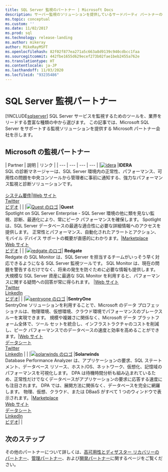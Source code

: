 ```yaml
---
title: SQL Server 監視のパートナー | Microsoft Docs
description: サーバー監視のソリューションを提供しているサードパーティ パートナーの一覧を表示します。
ms.topic: conceptual
ms.custom: ''
ms.date: 11/02/2017
ms.prod: sql
ms.technology: release-landing
ms.author: mikeray
author: MikeRayMSFT
ms.openlocfilehash: 82f02f877ea271a5c663a8d9139c940cdbcc1faa
ms.sourcegitcommit: 442fbe1655d629ecef273b02fae1beb2455a762e
ms.translationtype: HT
ms.contentlocale: ja-JP
ms.lasthandoff: 11/03/2020
ms.locfileid: "93235486"
---
```

# <a name="sql-server-monitoring-partners"></a>SQL Server 監視パートナー
[!INCLUDE[sqlserver](../includes/applies-to-version/sqlserver.md)]
SQL Server サービスを監視するためのツールを、業界をリードする豊富な種類の中から選びます。 この記事では、Microsoft SQL Server をサポートする監視ソリューションを提供する Microsoft パートナー会社を示します。

## <a name="microsoft-monitoring-partners"></a>Microsoft の監視パートナー

| Partner | 説明 | リンク |
| --- | --- | --- | --- |
|[![idera][1]][idera_website] |**IDERA**<br>SQL の診断マネージャーは、SQL Server 環境内の正常性、パフォーマンス、可用性の問題を中央コンソールから管理者に事前に通知する、強力なパフォーマンス監視と診断ソリューションです。<br><br>[システム要件][idera_requirements]|<!--[Marketplace][idera_marketplace]<br>-->[Web サイト][idera_website]<br>[Twitter][idera_twitter]<br>[ビデオ][idera_youtube] | |
|[![Quest のロゴ][3]][quest_website] |**Quest**<br>Spotlight on SQL Server Enterprise - SQL Server 環境の他に類を見ない監視、診断、最適化により、常にピーク パフォーマンスを確保します。 Spotlight は、SQL Server データベースの最適な適合性に必要な詳細情報へのアクセスを提供します。 正常性とパフォーマンス、自動化されたアラートとアクション、モバイル デバイス サポートの概要が直感的にわかります。|[Marketplace][quest_marketplace]<br>[Web サイト][quest_website]<br>[ビデオ][quest_video] | |
|[![redgate のロゴ][4]][redgate_website]| **Redgate**<br>Redgate の SQL Monitor は、SQL Server を担当するチームがいっそう早く対応できるようになる SQL Server 監視ツールです。 SQL Monitor は、現在の問題を警告するだけでなく、将来の発生を防ぐために必要な情報も提供します。 大規模な SQL Server 資産に最適な SQL Monitor を利用すると、パフォーマンスに関する疑問への回答が常に得られます。 |[Web サイト][redgate_website]<br>[Twitter][redgate_twitter]<br>[LinkedIn][redgate_linkedin] <br>[ビデオ][redgate_video]| |
|[![sentryone のロゴ][2]][sentryone_website] |**SentryOne**<br>SentryOne ソリューションを利用することで、Microsoft のデータ プロフェッショナルは、物理環境、仮想環境、クラウド環境でパフォーマンスのブレークスルーを実現できます。 規模や複雑さに関係なく、Microsoft データ プラットフォーム全体で、ツール セットを統合し、インフラストラクチャのコストを削減し、ピーク パフォーマンスでのデータベースの速度と効率を高めることができます。|<!--[Marketplace][idera_marketplace]<br>-->[Web サイト][sentryone_website]<br>[データシート][sentryone_datasheet]<br>[Twitter][sentryone_twitter]<br>[LinkedIn][sentryone_linkedin] | |
|[![solarwinds のロゴ][5]][solarwinds_website] |**Solarwinds**<br>Database Performance Analyzer は、アプリケーションの要求、SQL ステートメント、データベース リソース、ホスト/OS、ネットワーク、仮想化、記憶域のパフォーマンスを可視化します。 DPA は待機時間分析も組み込まれているため、正常性だけでなくデータベースがアプリケーションの要求に応答する速度にも注目されます。 DPA では、展開方法に関係なく、データベースを完全に網羅します。 物理、仮想、クラウド、または DBaaS がすべて 1 つのウィンドウで表示されます。|[Marketplace][solarwinds_marketplace]<br>[Web サイト][solarwinds_website]<br>[データシート][solarwinds_datasheet]<br>[LinkedIn][solarwinds_linkedin]<br>[ビデオ][solarwinds_video]| |



## <a name="next-steps"></a>次のステップ
その他のパートナーについて詳しくは、[高可用性とディザスター リカバリーのパートナー][hadr_partners]、[管理パートナー][management_partners]、および[開発パートナー][dev_partners]に関するページをご覧ください。

<!--Image references-->
[1]: ./media/partner-hadr-sql-server/idera-logo.png
[2]: ./media/partner-hadr-sql-server/sentryone.png
[3]: ./media/partner-hadr-sql-server/quest.png
[4]: ./media/partner-hadr-sql-server/redgate.png
[5]: ./media/partner-hadr-sql-server/solarwinds.png

<!--Article links-->
[hadr_partners]: ./partner-hadr-sql-server.md
[management_partners]: ./partner-management-sql-server.md
[dev_partners]: ./partner-dev-sql-server.md

<!--Website links -->

[idera_website]:https://www.idera.com/productssolutions/sqlserver/sqldiagnosticmanager
[sentryone_website]:https://www.sentryone.com
[quest_website]:https://www.quest.com/products/spotlight-on-sql-server-enterprise
[redgate_website]:https://www.red-gate.com/products/dba/sql-monitor/
[solarwinds_website]:https://www.solarwinds.com/database-performance-analyzer
<!--Get Started Links-->

<!--Datasheet Links-->
[sentryone_datasheet]:https://www.sentryone.com/products/sentryone-platform/database-performance-monitoring
[solarwinds_datasheet]:https://www.solarwinds.com/-/media/solarwinds/swdcv2/licensed-products/database-performance-analyzer-sql-server/resources/datasheets/dpa-datasheet-sql-server.ashx

<!--Marketplace Links -->
<!----Not available[idera_marketplace]:https://azure.microsoft.com/marketplace/-->  

[quest_marketplace]:https://azuremarketplace.microsoft.com/marketplace/apps/quest.spotlightcloud?tab=Overview
[solarwinds_marketplace]:https://azuremarketplace.microsoft.com/marketplace/apps/solarwinds.solarwinds-database-performance-analyzer

<!--Press links-->
<!--[idera_press]:-->

<!--Video links-->
[idera_youtube]:https://www.idera.com/resourcecentral/videos/an-overview-of-sql-diagnostic-manager
[quest_video]:https://www.quest.com/webcast-ondemand/optimizing-and-tuning-sql-server8122701/
[redgate_video]:https://youtu.be/EYCLM9hTyME 
[solarwinds_video]:https://www.solarwinds.com/resources/video/database-performance-analyzer-overview

<!--Twitter links-->
[idera_twitter]:https://twitter.com/Idera_Software
[sentryone_twitter]:https://twitter.com/sentryone
[redgate_twitter]:https://twitter.com/redgate

<!--Supported Systems-->
[idera_requirements]:https://www.idera.com/productssolutions/sqlserver/sqldiagnosticmanager/systemrequirements

<!--LinkedIn-->
[sentryone_linkedin]:https://www.linkedin.com/company/sentryone
[redgate_linkedin]:https://www.linkedin.com/company/red-gate-software/
[solarwinds_linkedin]:https://linkedin.com/showcase/solarwinds-database-performance
